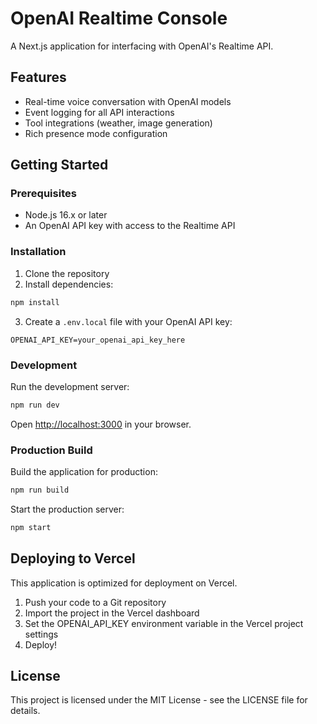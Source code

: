 # OpenAI Realtime Console

A Next.js application for interfacing with OpenAI's Realtime API.

## Features

- Real-time voice conversation with OpenAI models
- Event logging for all API interactions
- Tool integrations (weather, image generation)
- Rich presence mode configuration

## Getting Started

### Prerequisites

- Node.js 16.x or later
- An OpenAI API key with access to the Realtime API

### Installation

1. Clone the repository
2. Install dependencies:

```bash
npm install
```

3. Create a `.env.local` file with your OpenAI API key:

```
OPENAI_API_KEY=your_openai_api_key_here
```

### Development

Run the development server:

```bash
npm run dev
```

Open [http://localhost:3000](http://localhost:3000) in your browser.

### Production Build

Build the application for production:

```bash
npm run build
```

Start the production server:

```bash
npm start
```

## Deploying to Vercel

This application is optimized for deployment on Vercel.

1. Push your code to a Git repository
2. Import the project in the Vercel dashboard
3. Set the OPENAI_API_KEY environment variable in the Vercel project settings
4. Deploy!

## License

This project is licensed under the MIT License - see the LICENSE file for details.

